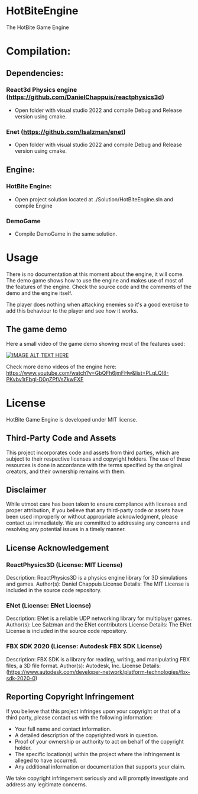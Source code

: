 # HotBiteEngine
The HotBite Game Engine

# Compilation:

## Dependencies:

### React3d Physics engine (https://github.com/DanielChappuis/reactphysics3d)
- Open folder with visual studio 2022 and compile Debug and Release version using cmake.

### Enet (https://github.com/lsalzman/enet)
- Open folder with visual studio 2022 and compile Debug and Release version using cmake.

## Engine:
### HotBite Engine:
- Open project solution located at ./Solution/HotBiteEngine.sln and compile Engine

### DemoGame
- Compile DemoGame in the same solution.

# Usage
There is no documentation at this moment about the engine, it will come. 
The demo game shows how to use the engine and makes use of most of the features of the engine. Check the source code and the comments of the demo and the engine itself.

The player does nothing when attacking enemies so it's a good exercise to add this behaviour to the player and see how it works.

## The game demo
Here a small video of the game demo showing most of the features used:

[![IMAGE ALT TEXT HERE](https://i9.ytimg.com/vi_webp/l186BhOkz1A/mq3.webp?sqp=CMiyuqMG-oaymwEmCMACELQB8quKqQMa8AEB-AH-CYAC0AWKAgwIABABGH8gNSg1MA8=&rs=AOn4CLBy61B4n8bewmEp4_lYLBv4h-AZsg)](https://www.youtube.com/watch?v=l186BhOkz1A&list=PLqLQI8-PKvbv1rFbgl-D0gZPfVsZkwFXF&index=19)

Check more demo videos of the engine here: https://www.youtube.com/watch?v=GbQFh6jmFHw&list=PLqLQI8-PKvbv1rFbgl-D0gZPfVsZkwFXF
# License
HotBite Game Engine is developed under MIT license. 

## Third-Party Code and Assets
This project incorporates code and assets from third parties, which are subject to their respective licenses and copyright holders. The use of these resources is done in accordance with the terms specified by the original creators, and their ownership remains with them.

## Disclaimer
While utmost care has been taken to ensure compliance with licenses and proper attribution, if you believe that any third-party code or assets have been used improperly or without appropriate acknowledgment, please contact us immediately. We are committed to addressing any concerns and resolving any potential issues in a timely manner.

## License Acknowledgement
### ReactPhysics3D (License: MIT License)

Description: ReactPhysics3D is a physics engine library for 3D simulations and games.
Author(s): Daniel Chappuis
License Details: The MIT License is included in the source code repository.

### ENet (License: ENet License)

Description: ENet is a reliable UDP networking library for multiplayer games.
Author(s): Lee Salzman and the ENet contributors
License Details: The ENet License is included in the source code repository.

### FBX SDK 2020 (License: Autodesk FBX SDK License)

Description: FBX SDK is a library for reading, writing, and manipulating FBX files, a 3D file format.
Author(s): Autodesk, Inc.
License Details: (https://www.autodesk.com/developer-network/platform-technologies/fbx-sdk-2020-0)

## Reporting Copyright Infringement
If you believe that this project infringes upon your copyright or that of a third party, please contact us with the following information:

- Your full name and contact information.
- A detailed description of the copyrighted work in question.
- Proof of your ownership or authority to act on behalf of the copyright holder.
- The specific location(s) within the project where the infringement is alleged to have occurred.
- Any additional information or documentation that supports your claim.

We take copyright infringement seriously and will promptly investigate and address any legitimate concerns.
